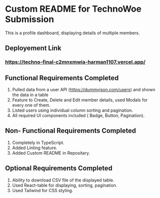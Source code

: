# Custom README for TechnoWoe Submission

This is a profile dashboard, displaying details of multiple members.

## Deployement Link

### https://techno-final-c2mnxmwia-harman1107.vercel.app/

## Functional Requirements Completed
1. Pulled data from a user API (https://dummyjson.com/users) and shown the data in a table
2. Feature to Create, Delete and Edit member details, used Modals for every one of them.
3. Listed users using individual column sorting and pagination.
4. All required UI components included ( Badge, Button, Pagination).

## Non- Functional Requirements Completed
1. Completely in TypeScript.
2. Added Linting feature.
3. Added Custom README in Repositary.

## Optional Requirements Completed
1. Ability to download CSV file of the displayed table.
2. Used React-table for displaying, sorting, pagination.
3. Used Tailwind for CSS styling.

